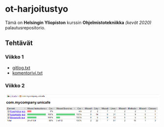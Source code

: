 # ot-harjoitustyo

Tämä on **Helsingin Yliopiston** kurssin **Ohjelmistotekniikka** *(kevät 2020)* palautusrepositorio.

## Tehtävät

### Viikko 1

* [gitlog.txt](https://github.com/Eelinki/ot-harjoitustyo/blob/master/laskarit/viikko1/gitlog.txt)
* [komentorivi.txt](https://github.com/Eelinki/ot-harjoitustyo/blob/master/laskarit/viikko1/komentorivi.txt)

### Viikko 2

![testikattavuus](laskarit/viikko2/testikattavuus.png)